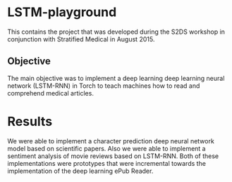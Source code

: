 # LSTM-playground

This contains the project that was developed during the S2DS workshop in conjunction with Stratified Medical in August 2015. 

## Objective

The main objective was to implement a deep learning deep learning neural network (LSTM-RNN) in Torch to teach machines how to read and comprehend medical articles.

# Results

We were able to implement a character prediction deep neural network model based on scientific papers. Also we were able to implement a sentiment analysis of movie reviews based on LSTM-RNN. Both of these implementations were prototypes that were incremental towards the implementation of the deep learning ePub Reader. 
